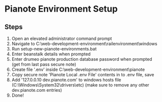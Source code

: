 # Pianote Environment Setup

## Steps

1. Open an elevated administrator command prompt
1. Navigate to C:\web-development-environment\railenvironment\windows
1. Run setup-new-pianote-environments.bat
1. Enter beanstalk details when prompted
1. Enter drumeo pianote production database password when prompted (get from last pass secure note)
1. Create file '.env' inside C:\web-development-environment\pianote
1. Copy secure note 'Pianote Local .env File' contents in to .env file, save
1. Add '127.0.0.10 dev.pianote.com' to windows hosts file (C:\Windows\System32\drivers\etc) (make sure to remove any other dev.pianote.com entries)
1. Done!